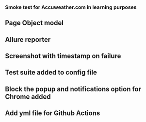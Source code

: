 ### Smoke test for Accuweather.com in learning purposes

## Page Object model
## Allure reporter
## Screenshot with timestamp on failure
## Test suite added to config file
## Block the popup and notifications option for Chrome added
## Add yml file for Github Actions